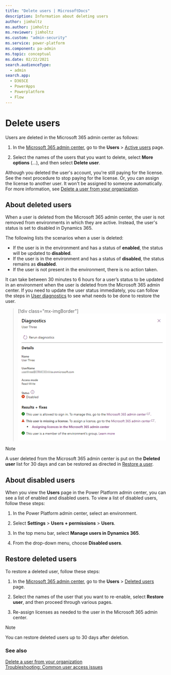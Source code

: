 ```yaml
---
title: "Delete users | MicrosoftDocs"
description: Information about deleting users
author: jimholtz
ms.author: jimholtz
ms.reviewer: jimholtz
ms.custom: "admin-security"
ms.service: power-platform
ms.component: pa-admin
ms.topic: conceptual
ms.date: 02/22/2021
search.audienceType: 
  - admin
search.app:
  - D365CE
  - PowerApps
  - Powerplatform
  - Flow
---
```

# Delete users

Users are deleted in the Microsoft 365 admin center as follows:

1. In the [Microsoft 365 admin center](https://admin.microsoft.com/), go to the **Users** > [Active users](https://go.microsoft.com/fwlink/p/?linkid=834822) page.

2. Select the names of the users that you want to delete, select **More options** (...), and then select **Delete user**.

Although you deleted the user's account, you're still paying for the license. See the next procedure to stop paying for the license. Or, you can assign the license to another user. It won't be assigned to someone automatically. For more information, see [Delete a user from your organization](https://docs.microsoft.com/microsoft-365/admin/add-users/delete-a-user?view=o365-worldwide).

## About deleted users

When a user is deleted from the Microsoft 365 admin center, the user is not removed from environments in which they are active. Instead, the user's status is set to disabled in Dynamics 365.

The following lists the scenarios when a user is deleted:

- If the user is in the environment and has a status of **enabled**, the status will be updated to **disabled**.
- If the user is in the environment and has a status of **disabled**, the status remains as **disabled**.
- If the user is not present in the environment, there is no action taken.

It can take between 30 minutes to 6 hours for a user’s status to be updated in an environment when the user is deleted from the Microsoft 365 admin center.  If you need to update the user status immediately, you can follow the steps in [User diagnostics](troubleshooting-user-needs-read-write-access-organization.md#user-diagnostics) to see what needs to be done to restore the user.

> [!div class="mx-imgBorder"] 
> ![Run diagnostics results](media/run-diagnostics.png "Run diagnostics results")

> [!NOTE]
> A user deleted from the Microsoft 365 admin center is put on the **Deleted user** list for 30 days and can be restored as directed in [Restore a user](https://docs.microsoft.com/microsoft-365/admin/add-users/restore-user?view=o365-worldwide).

## About disabled users

When you view the **Users** page in the Power Platform admin center, you can see a list of enabled and disabled users. To view a list of disabled users, follow these steps:

1. In the Power Platform admin center, select an environment.

2. Select **Settings** > **Users + permissions** > **Users**.

3. In the top menu bar, select **Manage users in Dynamics 365**. 

4. From the drop-down menu, choose **Disabled users**. 

## Restore deleted users

To restore a deleted user, follow these steps:

1. In the [Microsoft 365 admin center](https://admin.microsoft.com/), go to the **Users** > [Deleted users](https://go.microsoft.com/fwlink/p/?linkid=834822) page.

2. Select the names of the user that you want to re-enable, select **Restore user**, and then proceed through various pages.

3. Re-assign licenses as needed to the user in the Microsoft 365 admin center.

> [!NOTE]
> You can restore deleted users up to 30 days after deletion.

### See also
[Delete a user from your organization](https://docs.microsoft.com/microsoft-365/admin/add-users/delete-a-user?view=o365-worldwide) <br />
[Troubleshooting: Common user access issues](troubleshooting-user-needs-read-write-access-organization.md)







